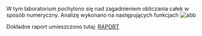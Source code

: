 W tym laboratorium pochylono się nad zagadnieniem obliczania całek w sposób numeryczny. Analizę wykonano na następujących funkcjach 
![abb](https://github.com/wm860/numerical_methods_2/assets/110788814/57f2d49e-ed9c-4f40-88a9-85b23c633cd4)

Dokładne raport umieszczono tutaj:
[RAPORT](https://github.com/wm860/numerical_methods_2/blob/master/lab2/Raport%20z%20Lab%C3%B3w2.pdf)
